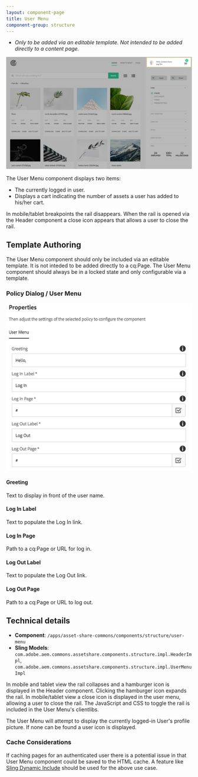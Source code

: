 ```yaml
---
layout: component-page
title: User Menu
component-group: structure
---
```

* *Only to be added via an editable template. Not intended to be added directly to a content page.*


![User Menu component](./images/main.png)

The User Menu component displays two items:
 
* The currently logged in user.
* Displays a cart indicating the number of assets a user has added to his/her cart. 

In mobile/tablet breakpoints the rail disappears. When the rail is opened via the Header component a close icon appears that allows a user to close the rail.

## Template Authoring

The User Menu component should only be included via an editable template. It is not inteded to be added directly to a cq:Page. The User Menu component should always be in a locked state and only configurable via a template.

### Policy Dialog / User Menu

![Policy dialog ](./images/dialog-policy.png)

#### Greeting

Text to display in front of the user name. 

#### Log In Label

Text to populate the Log In link.

#### Log In Page

Path to a cq:Page or URL for log in.

#### Log Out Label

Text to populate the Log Out link.

#### Log Out Page

Path to a cq:Page or URL to log out.

## Technical details

* **Component**: `/apps/asset-share-commons/components/structure/user-menu`
* **Sling Models**: `com.adobe.aem.commons.assetshare.components.structure.impl.HeaderImpl`, `com.adobe.aem.commons.assetshare.components.structure.impl.UserMenuImpl`

In mobile and tablet view the rail collapses and a hamburger icon is displayed in the Header component. 
Clicking the hamburger icon expands the rail. In mobile/tablet view a close icon is displayed in the user menu, allowing a user to close the rail. 
The JavaScript and CSS to toggle the rail is included in the User Menu's clientlibs.

The User Menu will attempt to display the currently logged-in User's profile picture. If none can be found a user icon is displayed.

### Cache Considerations

If caching pages for an authenticated user there is a potential issue in that User Menu component could be saved to the HTML cache. A feature like [Sling Dynamic Include](https://helpx.adobe.com/experience-manager/kt/platform-repository/using/sling-dynamic-include-technical-video-setup.html) should be used for the above use case.